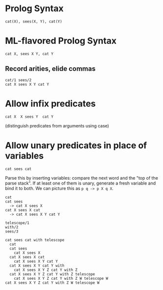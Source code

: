 # Prolog Syntax

```
cat(X), sees(X, Y), cat(Y)
```

# ML-flavored Prolog Syntax

```
cat X, sees X Y, cat Y
```

## Record arities, elide commas

```
cat/1 sees/2
cat X sees X Y cat Y
```

# Allow infix predicates

```
cat X  X sees Y  cat Y
```

(distinguish predicates from arguments using case)

# Allow unary predicates in place of variables

```
cat sees cat
```

Parse this by inserting variables: compare the next word and the "top of the parse stack".
If at least one of them is unary, generate a fresh variable and bind it to both.
We can picture this as `p q -> p X q X`.

```
cat
cat sees
  -> cat X sees X
cat X sees X cat
  -> cat X sees X Y cat Y
```

```
telescope/1
with/2
sees/3

cat sees cat with telescope
  cat
  cat sees
    cat X sees X
  cat X sees X cat
    cat X sees X Y cat Y
  cat X sees X Y cat Y with
    cat X sees X Y Z cat Y with Z
  cat X sees X Y Z cat Y with Z telescope
    cat X sees X Y Z cat Y with Z W telescope W
cat X sees X Y Z cat Y with Z W telescope W
```
